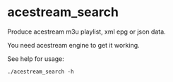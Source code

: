 # acestream_search
Produce acestream m3u playlist, xml epg or json data. 

You need acestream engine to get it working. 

See help for usage:
```
./acestream_search -h
```
